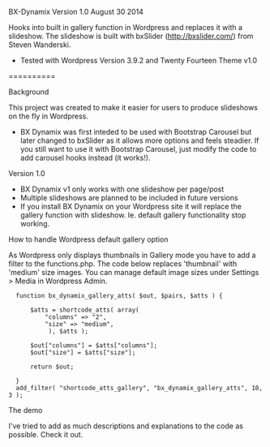 BX-Dynamix Version 1.0
August 30 2014

Hooks into built in gallery function in Wordpress and replaces it with a slideshow.
The slideshow is built with bxSlider (http://bxslider.com/) from Steven Wanderski.

 * Tested with Wordpress Version 3.9.2 and Twenty Fourteen Theme v1.0

==========

Background

This project was created to make it easier for users to produce slideshows on the fly in Wordpress.

* BX Dynamix was first inteded to be used with Bootstrap Carousel but later changed to bxSlider as it allows more options and feels steadier. If you still want to use it with Bootstrap Carousel, just modify the code to add carousel hooks instead (it works!).

Version 1.0

 * BX Dynamix v1 only works with one slideshow per page/post
 * Multiple slideshows are planned to be included in future versions
 * If you install BX Dynamix on your Wordpress site it will replace the gallery function with slideshow. Ie. default gallery functionality stop working.

How to handle Wordpress default gallery option

As Wordpress only displays thumbnails in Gallery mode you have to add a filter to the functions.php. The code below replaces 'thumbnail' with 'medium' size images. You can manage default image sizes under Settings > Media in Wordpress Admin.

      function bx_dynamix_gallery_atts( $out, $pairs, $atts ) {
      
          $atts = shortcode_atts( array(
              "columns" => "2",
              "size" => "medium",
               ), $atts );
      
          $out["columns"] = $atts["columns"];
          $out["size"] = $atts["size"];
      
          return $out;
      
      }
      add_filter( "shortcode_atts_gallery", "bx_dynamix_gallery_atts", 10, 3 );
      

The demo

I've tried to add as much descriptions and explanations to the code as possible. Check it out.
